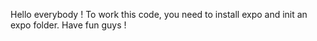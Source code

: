 Hello everybody ! 
To work this code, you need to install expo and init an expo folder.
Have fun guys !
